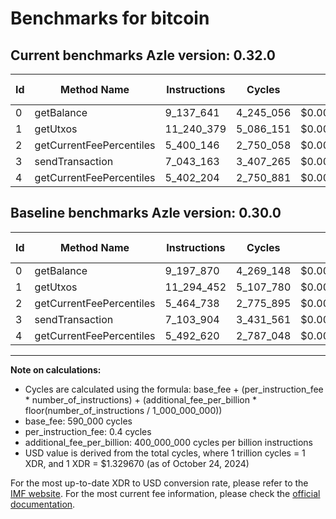 # Benchmarks for bitcoin

## Current benchmarks Azle version: 0.32.0

| Id  | Method Name              | Instructions | Cycles    | USD           | USD/Million Calls | Change                             |
| --- | ------------------------ | ------------ | --------- | ------------- | ----------------- | ---------------------------------- |
| 0   | getBalance               | 9_137_641    | 4_245_056 | $0.0000056445 | $5.64             | <font color="green">-60_229</font> |
| 1   | getUtxos                 | 11_240_379   | 5_086_151 | $0.0000067629 | $6.76             | <font color="green">-54_073</font> |
| 2   | getCurrentFeePercentiles | 5_400_146    | 2_750_058 | $0.0000036567 | $3.65             | <font color="green">-64_592</font> |
| 3   | sendTransaction          | 7_043_163    | 3_407_265 | $0.0000045305 | $4.53             | <font color="green">-60_741</font> |
| 4   | getCurrentFeePercentiles | 5_402_204    | 2_750_881 | $0.0000036578 | $3.65             | <font color="green">-90_416</font> |

## Baseline benchmarks Azle version: 0.30.0

| Id  | Method Name              | Instructions | Cycles    | USD           | USD/Million Calls |
| --- | ------------------------ | ------------ | --------- | ------------- | ----------------- |
| 0   | getBalance               | 9_197_870    | 4_269_148 | $0.0000056766 | $5.67             |
| 1   | getUtxos                 | 11_294_452   | 5_107_780 | $0.0000067917 | $6.79             |
| 2   | getCurrentFeePercentiles | 5_464_738    | 2_775_895 | $0.0000036910 | $3.69             |
| 3   | sendTransaction          | 7_103_904    | 3_431_561 | $0.0000045628 | $4.56             |
| 4   | getCurrentFeePercentiles | 5_492_620    | 2_787_048 | $0.0000037059 | $3.70             |

---

**Note on calculations:**

- Cycles are calculated using the formula: base_fee + (per_instruction_fee \* number_of_instructions) + (additional_fee_per_billion \* floor(number_of_instructions / 1_000_000_000))
- base_fee: 590_000 cycles
- per_instruction_fee: 0.4 cycles
- additional_fee_per_billion: 400_000_000 cycles per billion instructions
- USD value is derived from the total cycles, where 1 trillion cycles = 1 XDR, and 1 XDR = $1.329670 (as of October 24, 2024)

For the most up-to-date XDR to USD conversion rate, please refer to the [IMF website](https://www.imf.org/external/np/fin/data/rms_sdrv.aspx).
For the most current fee information, please check the [official documentation](https://internetcomputer.org/docs/current/developer-docs/gas-cost#execution).
